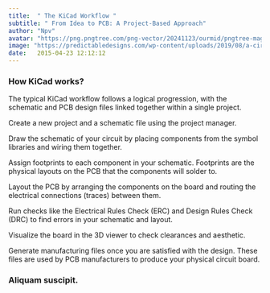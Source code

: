 ```yaml
---
title:  " The KiCad Workflow "
subtitle: " From Idea to PCB: A Project-Based Approach"
author: "Npv"
avatar: "https://png.pngtree.com/png-vector/20241123/ourmid/pngtree-magical-book-world-illustration-png-image_14551987.png"
image: "https://predictabledesigns.com/wp-content/uploads/2019/08/a-circuit-board-description-automatically-generat.jpeg"
date:   2015-04-23 12:12:12
---
```


### How KiCad works?
The typical KiCad workflow follows a logical progression, with the schematic and PCB design files linked together within a single project.

Create a new project and a schematic file using the project manager.

Draw the schematic of your circuit by placing components from the symbol libraries and wiring them together.

Assign footprints to each component in your schematic. Footprints are the physical layouts on the PCB that the components will solder to.

Layout the PCB by arranging the components on the board and routing the electrical connections (traces) between them.

Run checks like the Electrical Rules Check (ERC) and Design Rules Check (DRC) to find errors in your schematic and layout.

Visualize the board in the 3D viewer to check clearances and aesthetic.

Generate manufacturing files once you are satisfied with the design. These files are used by PCB manufacturers to produce your physical circuit board. 

### Aliquam suscipit.



